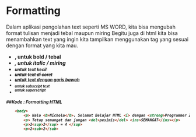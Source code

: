 # Formatting
Dalam aplikasi pengolahan text seperti MS WORD, kita bisa mengubah format tulisan menjadi tebal maupun miring
Begitu juga di html kita bisa menambahkan text yang ingin kita tampilkan menggunakan tag yang sesuai dengan format yang kita mau.

- <b>, <strong> untuk bold / tebal
- <i>, <em> untuk italic / miring
- <small> untuk text kecil
- <del> untuk text di coret
- <ins> untuk text dengan garis bawah
- <sub> untuk subscript text
- <sup> untuk superscript

##Kode : Formatting HTML
```html
    <body>
        <p> Halo <b>Nichola</b>, Selamat Belajar HTML <i> dengan <strong>Programmer Zaman Now</strong> </p>
        <p> Tetap semangat dan jangan <del>pesimis</del> <ins>SEMANGAT</ins></p>
        <p>2<sup>2</sup> = 4 </sup>
        <p>2<sub>2</sub>
```
